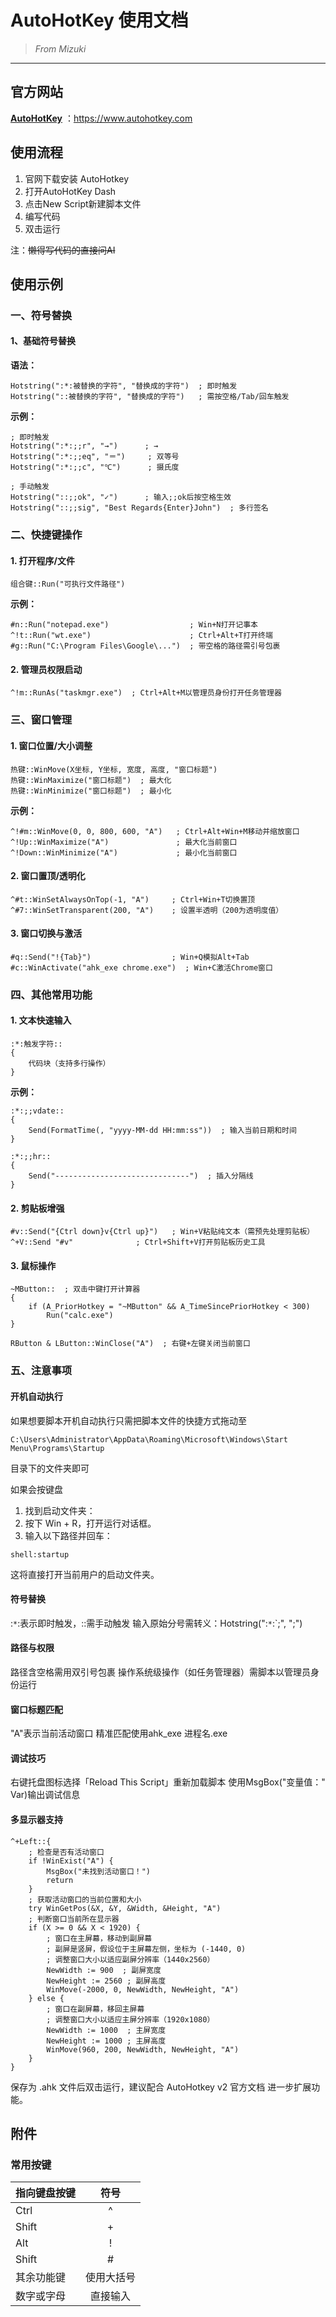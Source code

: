 # AutoHotKey 使用文档

>*From Mizuki*
---

## 官方网站

**[AutoHotKey](https://www.autohotkey.com/)** ：<https://www.autohotkey.com>

## 使用流程

1. 官网下载安装 AutoHotkey
2. 打开AutoHotKey Dash
3. 点击New Script新建脚本文件
4. 编写代码
5. 双击运行

注：~~懒得写代码的直接问AI~~

## 使用示例

### 一、符号替换

#### 1、基础符号替换

**语法：**

```ahk
Hotstring(":*:被替换的字符", "替换成的字符")  ; 即时触发  
Hotstring("::被替换的字符", "替换成的字符")   ; 需按空格/Tab/回车触发  
```

**示例：**

```ahk
; 即时触发  
Hotstring(":*:;;r", "→")      ; →  
Hotstring(":*:;;eq", "＝")     ; 双等号  
Hotstring(":*:;;c", "℃")      ; 摄氏度  

; 手动触发  
Hotstring("::;;ok", "✓")      ; 输入;;ok后按空格生效  
Hotstring("::;;sig", "Best Regards{Enter}John")  ; 多行签名  
```

### 二、快捷键操作

#### 1. 打开程序/文件

```ahk
组合键::Run("可执行文件路径")  
```

**示例：**

```ahk
#n::Run("notepad.exe")                  ; Win+N打开记事本  
^!t::Run("wt.exe")                      ; Ctrl+Alt+T打开终端  
#g::Run("C:\Program Files\Google\...")  ; 带空格的路径需引号包裹  
```

#### 2. 管理员权限启动

```ahk
^!m::RunAs("taskmgr.exe")  ; Ctrl+Alt+M以管理员身份打开任务管理器  
```

### 三、窗口管理

#### 1. 窗口位置/大小调整

```ahk
热键::WinMove(X坐标, Y坐标, 宽度, 高度, "窗口标题")  
热键::WinMaximize("窗口标题")  ; 最大化  
热键::WinMinimize("窗口标题")  ; 最小化  
```

**示例：**

```ahk
^!#m::WinMove(0, 0, 800, 600, "A")   ; Ctrl+Alt+Win+M移动并缩放窗口  
^!Up::WinMaximize("A")               ; 最大化当前窗口  
^!Down::WinMinimize("A")             ; 最小化当前窗口  
```

#### 2. 窗口置顶/透明化

```ahk
^#t::WinSetAlwaysOnTop(-1, "A")     ; Ctrl+Win+T切换置顶  
^#7::WinSetTransparent(200, "A")    ; 设置半透明（200为透明度值）  
```

#### 3. 窗口切换与激活

```ahk
#q::Send("!{Tab}")                  ; Win+Q模拟Alt+Tab  
#c::WinActivate("ahk_exe chrome.exe")  ; Win+C激活Chrome窗口  
```

### 四、其他常用功能

#### 1. 文本快速输入

```ahk
:*:触发字符::  
{
    代码块（支持多行操作）  
}  
```

**示例：**

```ahk
:*:;;vdate::
{
    Send(FormatTime(, "yyyy-MM-dd HH:mm:ss"))  ; 输入当前日期和时间
}

:*:;;hr::  
{
    Send("------------------------------")  ; 插入分隔线  
}  
```

#### 2. 剪贴板增强

```ahk
#v::Send("{Ctrl down}v{Ctrl up}")   ; Win+V粘贴纯文本（需预先处理剪贴板）  
^+V::Send "#v"              ; Ctrl+Shift+V打开剪贴板历史工具
```

#### 3. 鼠标操作

```ahk
~MButton::  ; 双击中键打开计算器
{  
    if (A_PriorHotkey = "~MButton" && A_TimeSincePriorHotkey < 300)  
        Run("calc.exe")  
}  

RButton & LButton::WinClose("A")  ; 右键+左键关闭当前窗口  
```

### 五、注意事项

#### 开机自动执行

如果想要脚本开机自动执行只需把脚本文件的快捷方式拖动至

```shell
C:\Users\Administrator\AppData\Roaming\Microsoft\Windows\Start Menu\Programs\Startup
```

目录下的文件夹即可

如果会按键盘

1. 找到启动文件夹：
2. 按下 Win + R，打开运行对话框。
3. 输入以下路径并回车：

```shell
shell:startup
```

这将直接打开当前用户的启动文件夹。

#### 符号替换

:`*`:表示即时触发，::需手动触发
输入原始分号需转义：Hotstring(":`*`:`;", ";")

#### 路径与权限

路径含空格需用双引号包裹
操作系统级操作（如任务管理器）需脚本以管理员身份运行

#### 窗口标题匹配

"A"表示当前活动窗口
精准匹配使用ahk_exe 进程名.exe

#### 调试技巧

右键托盘图标选择「Reload This Script」重新加载脚本
使用MsgBox("变量值：" Var)输出调试信息

#### 多显示器支持

```ahk
^+Left::{
    ; 检查是否有活动窗口
    if !WinExist("A") {
        MsgBox("未找到活动窗口！")
        return
    }
    ; 获取活动窗口的当前位置和大小
    try WinGetPos(&X, &Y, &Width, &Height, "A")
    ; 判断窗口当前所在显示器
    if (X >= 0 && X < 1920) {
        ; 窗口在主屏幕，移动到副屏幕
        ; 副屏是竖屏，假设位于主屏幕左侧，坐标为 (-1440, 0)
        ; 调整窗口大小以适应副屏分辨率（1440x2560）
        NewWidth := 900  ; 副屏宽度
        NewHeight := 2560 ; 副屏高度
        WinMove(-2000, 0, NewWidth, NewHeight, "A")
    } else {
        ; 窗口在副屏幕，移回主屏幕
        ; 调整窗口大小以适应主屏分辨率（1920x1080）
        NewWidth := 1000  ; 主屏宽度
        NewHeight := 1000 ; 主屏高度
        WinMove(960, 200, NewWidth, NewHeight, "A")
    }
}
```

保存为 .ahk 文件后双击运行，建议配合 AutoHotkey v2 官方文档 进一步扩展功能。

## 附件

### 常用按键

| 指向键盘按键 | 符号 |
| :-----| :----: |
| Ctrl | ^ |
| Shift | + |
| Alt | ! |
| Shift | # |
| 其余功能键 | 使用大括号 |
| 数字或字母 | 直接输入 |

